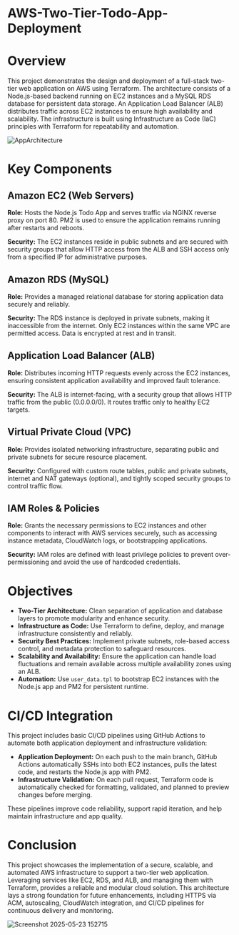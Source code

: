 # AWS-Two-Tier-Todo-App-Deployment

# Overview
This project demonstrates the design and deployment of a full-stack two-tier web application on AWS using Terraform. The architecture consists of a Node.js-based backend running on EC2 instances and a MySQL RDS database for persistent data storage. An Application Load Balancer (ALB) distributes traffic across EC2 instances to ensure high availability and scalability. The infrastructure is built using Infrastructure as Code (IaC) principles with Terraform for repeatability and automation.

![AppArchitecture](https://github.com/user-attachments/assets/a7442cd3-ef13-4d14-9cba-8d6624dcee19)

# Key Components

## Amazon EC2 (Web Servers)
**Role:** Hosts the Node.js Todo App and serves traffic via NGINX reverse proxy on port 80. PM2 is used to ensure the application remains running after restarts and reboots.

**Security:** The EC2 instances reside in public subnets and are secured with security groups that allow HTTP access from the ALB and SSH access only from a specified IP for administrative purposes.

## Amazon RDS (MySQL)
**Role:** Provides a managed relational database for storing application data securely and reliably.

**Security:** The RDS instance is deployed in private subnets, making it inaccessible from the internet. Only EC2 instances within the same VPC are permitted access. Data is encrypted at rest and in transit.

## Application Load Balancer (ALB)
**Role:** Distributes incoming HTTP requests evenly across the EC2 instances, ensuring consistent application availability and improved fault tolerance.

**Security:** The ALB is internet-facing, with a security group that allows HTTP traffic from the public (0.0.0.0/0). It routes traffic only to healthy EC2 targets.

## Virtual Private Cloud (VPC)
**Role:** Provides isolated networking infrastructure, separating public and private subnets for secure resource placement.

**Security:** Configured with custom route tables, public and private subnets, internet and NAT gateways (optional), and tightly scoped security groups to control traffic flow.

## IAM Roles & Policies
**Role:** Grants the necessary permissions to EC2 instances and other components to interact with AWS services securely, such as accessing instance metadata, CloudWatch logs, or bootstrapping applications.

**Security:** IAM roles are defined with least privilege policies to prevent over-permissioning and avoid the use of hardcoded credentials.

# Objectives
- **Two-Tier Architecture:** Clean separation of application and database layers to promote modularity and enhance security.
- **Infrastructure as Code:** Use Terraform to define, deploy, and manage infrastructure consistently and reliably.
- **Security Best Practices:** Implement private subnets, role-based access control, and metadata protection to safeguard resources.
- **Scalability and Availability:** Ensure the application can handle load fluctuations and remain available across multiple availability zones using an ALB.
- **Automation:** Use `user_data.tpl` to bootstrap EC2 instances with the Node.js app and PM2 for persistent runtime.

# CI/CD Integration
This project includes basic CI/CD pipelines using GitHub Actions to automate both application deployment and infrastructure validation:

- **Application Deployment:** On each push to the main branch, GitHub Actions automatically SSHs into both EC2 instances, pulls the latest code, and restarts the Node.js app with PM2.
- **Infrastructure Validation:** On each pull request, Terraform code is automatically checked for formatting, validated, and planned to preview changes before merging.

These pipelines improve code reliability, support rapid iteration, and help maintain infrastructure and app quality.

# Conclusion
This project showcases the implementation of a secure, scalable, and automated AWS infrastructure to support a two-tier web application. Leveraging services like EC2, RDS, and ALB, and managing them with Terraform, provides a reliable and modular cloud solution. This architecture lays a strong foundation for future enhancements, including HTTPS via ACM, autoscaling, CloudWatch integration, and CI/CD pipelines for continuous delivery and monitoring.

![Screenshot 2025-05-23 152715](https://github.com/user-attachments/assets/f41c5b14-64bc-4254-94ca-34fc0ee52a16)

